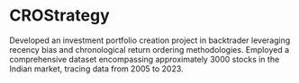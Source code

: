 # CROStrategy
Developed an investment portfolio creation project in backtrader leveraging recency bias and chronological return ordering methodologies. Employed a comprehensive dataset encompassing approximately 3000 stocks in the Indian market, tracing data from 2005 to 2023.
